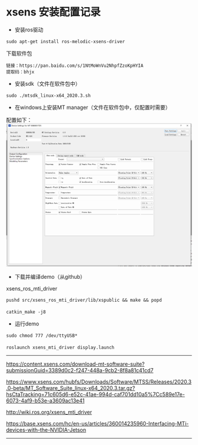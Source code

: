 # xsens 安装配置记录


- 安装ros驱动
```
sudo apt-get install ros-melodic-xsens-driver
```

下载软件包
```
链接：https://pan.baidu.com/s/1NtMoWnVu2NhpfZzoKpHYIA 
提取码：bhjx 
```


- 安装sdk（文件在软件包中）
```
sudo ./mtsdk_linux-x64_2020.3.sh
```

- 在windows上安装MT manager（文件在软件包中，仅配置时需要）

配置如下：
![](xsens配置.png)

- 下载并编译demo（从github）

xsens_ros_mti_driver
```
pushd src/xsens_ros_mti_driver/lib/xspublic && make && popd

catkin_make -j8
```

- 运行demo
```
sudo chmod 777 /dev/ttyUSB*

roslaunch xsens_mti_driver display.launch
```

---

https://content.xsens.com/download-mt-software-suite?submissionGuid=3389d0c2-f247-448a-9cb2-8f8a81c41cd7


https://www.xsens.com/hubfs/Downloads/Software/MTSS/Releases/2020.3.0-beta/MT_Software_Suite_linux-x64_2020.3.tar.gz?hsCtaTracking=71c605d6-e52c-41ae-994d-caf701dd10a5%7Cc589e17e-6073-4af9-b53e-a3609ac13e41

http://wiki.ros.org/xsens_mti_driver


https://base.xsens.com/hc/en-us/articles/360014235960-Interfacing-MTi-devices-with-the-NVIDIA-Jetson

---
